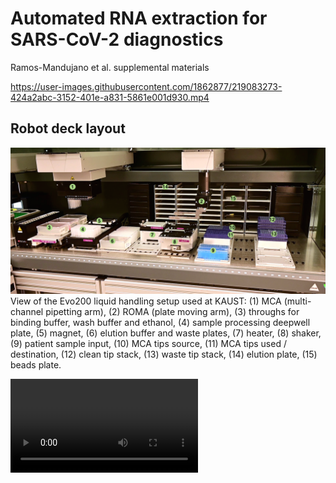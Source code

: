 # Automated RNA extraction for SARS-CoV-2 diagnostics
Ramos-Mandujano et al. supplemental materials

https://user-images.githubusercontent.com/1862877/219083273-424a2abc-3152-401e-a831-5861e001d930.mp4

## Robot deck layout
![Deck Layout](./images/deck_annotated.png)
View of the Evo200 liquid handling setup used at KAUST:
(1) MCA (multi-channel pipetting arm), (2) ROMA (plate moving arm), (3) throughs for binding buffer, wash buffer and ethanol, (4) sample processing deepwell plate, (5) magnet, (6) elution buffer and waste plates, (7) heater, (8) shaker, (9) patient sample input, (10) MCA tips source, (11) MCA tips used / destination, (12) clean tip stack, (13) waste tip stack, (14) elution plate, (15) beads plate. 

![Overview](./videos/workflow_480p.mp4)
